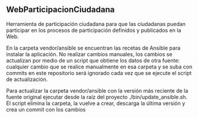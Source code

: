 ## WebParticipacionCiudadana

Herramienta de participación ciudadana para que las ciudadanas puedan participar en los procesos de participación definidos y publicados en la Web.

En la carpeta vendor/ansible se encuentran las recetas de Ansible para instalar la aplicación. No realizar cambios manuales, los cambios se actualizan por medio de un script que obtiene los datos de otra fuente: cualquier cambio que se realice manualmente en esa carpeta y se suba con commits en este repositorio será ignorado cada vez que se ejecute el script de actualización.

Para actualizar la carpeta vendor/ansible con la versión más reciente de la fuente original ejecutar desde la raíz del proyecto ./bin/update_ansible.sh. El script elimina la carpeta, la vuelve a crear, descarga la última versión y crea un commit con los cambios
